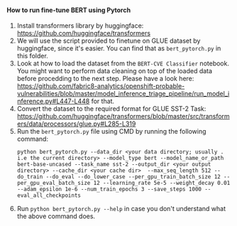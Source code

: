 #### How to run fine-tune BERT using Pytorch 

1. Install transformers library by huggingface: https://github.com/huggingface/transformers
2. We will use the script provided to finetune on GLUE dataset by huggingface, since it's easier. You can find that as `bert_pytorch.py` in this folder.
3. Look at how to load the dataset from the `BERT-CVE Classifier` notebook. You might want to perform data cleaning on top of the loaded data before procedding to the next step. Please have a look here: https://github.com/fabric8-analytics/openshift-probable-vulnerabilities/blob/master/model_inference_triage_pipeline/run_model_inference.py#L447-L448 for that.
4. Convert the dataset to the required format for GLUE SST-2 Task: https://github.com/huggingface/transformers/blob/master/src/transformers/data/processors/glue.py#L285-L319
5. Run the `bert_pytorch.py` file using CMD by running the following command:
    ```
    python bert_pytorch.py --data_dir <your data directory; usually . i.e the current directory> --model_type bert --model_name_or_path bert-base-uncased --task_name sst-2 --output_dir <your output directory> --cache_dir <your cache dir>  --max_seq_length 512 --do_train --do_eval --do_lower_case --per_gpu_train_batch_size 12 --per_gpu_eval_batch_size 12 --learning_rate 5e-5 --weight_decay 0.01 --adam_epsilon 1e-6 --num_train_epochs 3 --save_steps 1000 --eval_all_checkpoints 
    ```
6. Run `python bert_pytorch.py --help` in case you don't understand what the above command does.